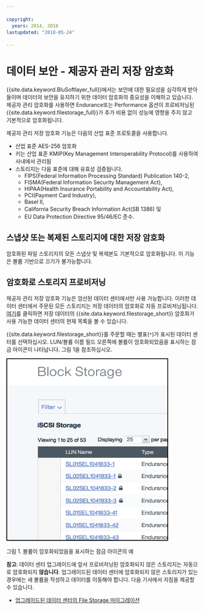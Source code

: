 ```yaml
---

copyright:
  years: 2014, 2018
lastupdated: "2018-05-24"

---
```


# 데이터 보안 - 제공자 관리 저장 암호화 

{{site.data.keyword.BluSoftlayer_full}}에서는 보안에 대한 필요성을 심각하게 받아들이며 데이터의 보안을 유지하기 위한 데이터 암호화의 중요성을 이해하고 있습니다. 제공자 관리 암호화를 사용하면 Endurance또는 Performance 옵션이 프로비저닝된 {{site.data.keyword.filestorage_full}}가 추가 비용 없이 성능에 영향을 주지 않고 기본적으로 암호화됩니다.

제공자 관리 저장 암호화 기능은 다음의 산업 표준 프로토콜을 사용합니다.

* 산업 표준 AES-256 암호화
* 키는 산업 표준 KMIP(Key Management Interoperability Protocol)를 사용하여 사내에서 관리됨
* 스토리지는 다음 표준에 대해 유효성 검증됩니다. 
    - FIPS(Federal Information Processing Standard) Publication 140-2, 
    - FISMA(Federal Information Security Management Act), 
    - HIPAA(Health Insurance Portability and Accountability Act), 
    - PCI(Payment Card Industry), 
    - Basel II, 
    - California Security Breach Information Act(SB 1386) 및 
    - EU Data Protection Directive 95/46/EC 준수.

## 스냅샷 또는 복제된 스토리지에 대한 저장 암호화  

암호화된 파일 스토리지의 모든 스냅샷 및 복제본도 기본적으로 암호화됩니다. 이 기능은 볼륨 기반으로 끄기가 불가능합니다.

## 암호화로 스토리지 프로비저닝

제공자 관리 저장 암호화 기능은 엄선된 데이터 센터에서만 사용 가능합니다. 이러한 데이터 센터에서 주문된 모든 스토리지는 저장 데이터의 암호화로 자동 프로비저닝됩니다. [여기](new-ibm-block-and-file-storage-location-and-features.html)를 클릭하면 저장 데이터의 {{site.data.keyword.filestorage_short}} 암호화가 사용 가능한 데이터 센터의 현재 목록을 볼 수 있습니다.


{{site.data.keyword.filestorage_short}}를 주문할 때는 별표(`*`)가 표시된 데이터 센터를 선택하십시오. LUN/볼륨 이름 필드 오른쪽에 볼륨이 암호화되었음을 표시하는 잠금 아이콘이 나타납니다. 그림 1을 참조하십시오.

![LUN이 암호화되었음을 표시하는 잠금 아이콘](/images/encryptedstorage.png)
<caption>그림 1. 볼륨이 암호화되었음을 표시하는 잠금 아이콘의 예</caption>



**참고**: 데이터 센터 업그레이드에 앞서 프로비저닝된 암호화되지 않은 스토리지는 자동으로 암호화되지 **않습니다**. 업그레이드된 데이터 센터에 암호화되지 않은 스토리지가 있는 경우에는 새 볼륨을 작성하고 데이터를 이동해야 합니다. 다음 기사에서 지침을 제공할 수 있습니다.

* [업그레이드된 데이터 센터의 File Storage 마이그레이션](migrate-file-storage-encrypted-file-storage.html)

